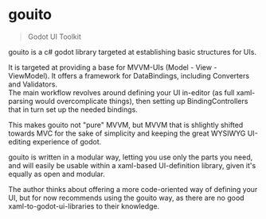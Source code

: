 # gouito
> Godot UI Toolkit

gouito is a c# godot library targeted at establishing basic structures for UIs.

It is targeted at providing a base for  MVVM-UIs (Model - View - ViewModel). It offers a framework for DataBindings, including Converters and Validators.  
The main workflow revolves around defining your UI in-editor (as full xaml-parsing would overcomplicate things), then setting up BindingControllers that in turn set up the needed bindings.

This makes gouito not "pure" MVVM, but MVVM that is shlightly shifted towards MVC for the sake of simplicity and keeping the great WYSIWYG UI-editing experience of godot.

gouito is written in a modular way, letting you use only the parts you need, and will easily be usable within a xaml-based UI-definition library, given it's equally as open and modular.

The author thinks about offering a more code-oriented way of defining your UI, but for now recommends using the gouito way, as there are no good xaml-to-godot-ui-libraries to their knowledge.